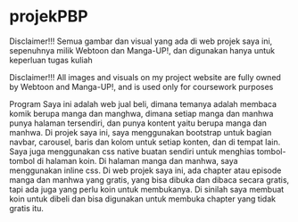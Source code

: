 # projekPBP

Disclaimer!!!
Semua gambar dan visual yang ada di web projek saya ini, sepenuhnya milik Webtoon dan Manga-UP!, dan digunakan hanya untuk keperluan tugas kuliah

Disclaimer!!!
All images and visuals on my project website are fully owned by Webtoon and Manga-UP!, and is used only for coursework purposes

Program  Saya ini adalah web jual beli, dimana temanya adalah membaca komik berupa manga dan manghwa, dimana setiap manga dan manhwa punya halaman tersendiri, dan punya kontent yaitu berupa manga dan manhwa.
Di projek saya ini, saya menggunakan bootstrap untuk bagian navbar, carousel, baris dan kolom untuk setiap konten, dan di tempat lain. Saya juga menggunakan css native buatan sendiri
untuk menghias tombol-tombol di halaman koin. Di halaman manga dan manhwa, saya menggunakan inline css. Di web projek saya ini, ada chapter atau episode manga dan manhwa yang gratis,
yang bisa dibuka dan dibaca secara gratis, tapi ada juga yang perlu koin untuk membukanya. Di sinilah saya membuat koin untuk dibeli dan bisa digunakan untuk membuka chapter yang tidak gratis itu.
